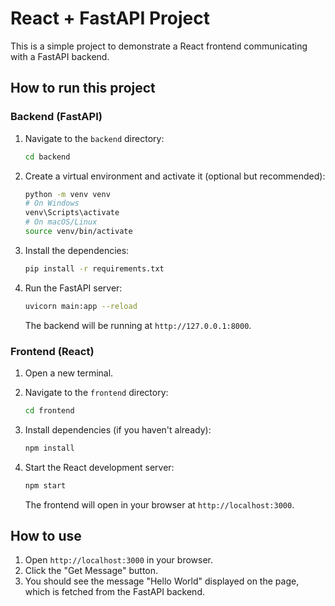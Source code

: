# React + FastAPI Project

This is a simple project to demonstrate a React frontend communicating with a FastAPI backend.

## How to run this project

### Backend (FastAPI)

1.  Navigate to the `backend` directory:
    ```bash
    cd backend
    ```

2.  Create a virtual environment and activate it (optional but recommended):
    ```bash
    python -m venv venv
    # On Windows
    venv\Scripts\activate
    # On macOS/Linux
    source venv/bin/activate
    ```

3.  Install the dependencies:
    ```bash
    pip install -r requirements.txt
    ```

4.  Run the FastAPI server:
    ```bash
    uvicorn main:app --reload
    ```
    The backend will be running at `http://127.0.0.1:8000`.

### Frontend (React)

1.  Open a new terminal.
2.  Navigate to the `frontend` directory:
    ```bash
    cd frontend
    ```

3.  Install dependencies (if you haven't already):
    ```bash
    npm install
    ```

4.  Start the React development server:
    ```bash
    npm start
    ```
    The frontend will open in your browser at `http://localhost:3000`.

## How to use

1.  Open `http://localhost:3000` in your browser.
2.  Click the "Get Message" button.
3.  You should see the message "Hello World" displayed on the page, which is fetched from the FastAPI backend.



